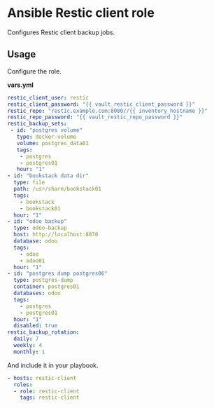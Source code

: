 # Ansible Restic client role

Configures Restic client backup jobs.

## Usage

Configure the role.

**vars.yml**

```yml
restic_client_user: restic
restic_client_password: "{{ vault_restic_client_password }}"
restic_repo: "restic.example.com:8080//{{ inventory_hostname }}"
restic_repo_password: "{{ vault_restic_repo_password }}"
restic_backup_sets:
 - id: "postgres volume"
   type: docker-volume
   volume: postgres_data01
   tags:
    - postgres
    - postgres01
   hour: "1"
- id: "bookstack data dir"
  type: file
  path: /usr/share/bookstack01
  tags:
    - bookstack
    - bookstack01
  hour: "1"
- id: "odoo backup"
  type: odoo-backup
  host: http://localhost:8070
  database: odoo
  tags:
    - odoo
    - odoo01
  hour: "1"
- id: "postgres dump postgres06"
  type: postgres-dump
  container: postgres01
  databases: odoo
  tags:
    - postgres
    - postgres01
  hour: "1"
  disabled: true
restic_backup_rotation:
  daily: 7
  weekly: 4
  monthly: 1
```

And include it in your playbook.

```yml
- hosts: restic-client
  roles:
  - role: restic-client
    tags: restic-client
```
